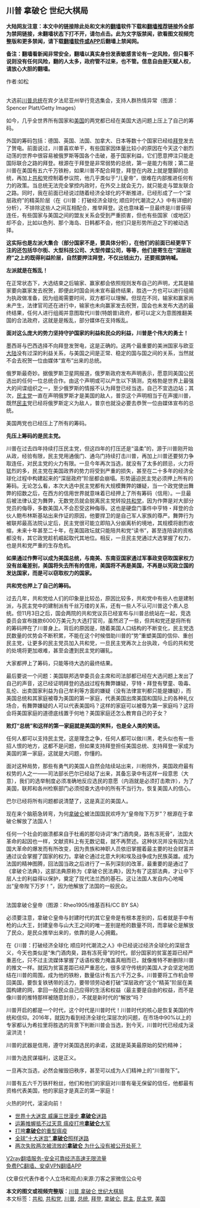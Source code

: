  <h2>川普 拿破仑 世纪大棋局</h2> <p class="notice"><b>大陆网友注意：本文中的链接除此处和文末的<a href="https://github.com/bannedbook/fanqiang" >翻墙</a>软件下载和<a href="https://github.com/killgcd/justmysocks/blob/master/README.md">翻墙推荐</a>链接外全部为禁网链接，未翻墙状态下打不开，请勿点击。此为文字版禁闻，欲看图文视频完整版和更多禁闻，请下载<a href="https://github.com/bannedbook/fanqiang">翻墙软件或APP</a>后翻墙上禁闻网。</p><p>备注：翻墙看新闻非常安全，翻墙以真实身份发表敏感言论有一定风险，但只看不说则没有任何风险，翻的人太多，政府管不过来，也不管。信息自由是天赋人权，请放心大胆的翻墙。</b></p>  <div class="entry"> <p>作者:如松</p> <p><br /> 大选前<a href="https://www.bannedbook.org/bnews/tag/%e5%b7%9d%e6%99%ae/" class="st_tag internal_tag" rel="tag" title="标签 川普 下的日志">川普</a><a href="https://www.bannedbook.org/bnews/tag/%e6%80%bb%e7%bb%9f/" class="st_tag internal_tag" rel="tag" title="标签 总统 下的日志">总统</a>在宾夕法尼亚州举行竞选集会，支持人群热情异常（图源：Spencer Platt/Getty Images） </p> <p> 如今，几乎全世界所有国家和<a href="https://www.bannedbook.org/bnews/tag/%e7%be%8e%e5%9b%bd/" class="st_tag internal_tag" rel="tag" title="标签 美国 下的日志">美国</a>的两党都已经在美国大选问题上压上了自己的筹码。 </p> <p>外国的筹码包括：德国、英国、法国、加拿大、日本等数十个国家已经给<a href="https://www.bannedbook.org/bnews/tag/%e6%8b%9c%e7%99%bb/" class="st_tag internal_tag" rel="tag" title="标签 拜登 下的日志">拜登</a>发去了贺电。前面说过，川普喜欢单干，有些国家因体量比较小的原因在今天这个剧烈动荡的世界中很容易被俄罗斯等国各个击破，基于国家利益，它们愿意押注只能走国际联合之路的拜登。根源在于拜登是非常弱势的总统，第一是能力有限；第二是川普在美国有五六千万铁粉，如果川普不配合拜登，拜登在内政上就是蹩脚的总统，再加上<a href="https://www.bannedbook.org/bnews/tag/%E5%85%B1%E5%92%8C/" class="st_tag internal_tag" rel="tag" title="标签 共和 下的日志">共和</a>党控制着参议院，他几乎类似于“儿皇帝”，很难在内部推进任何有力的政策。当总统无法完全掌控内政时，在外交上就会无力，就只能走与盟友联合之路。同时，我在前面已经说过随着经济全球化的不断推进，已经形成了一个“深层政府”的精英阶层（在《川普：打破经济全球化 顺应时代潮流之人》中有详细的分析），不排除这些人之间互相配合，推举拜登。这也意味着一旦最终是川普获得连任，有些国家与美国之间的盟友关系会受到严重损害，但也有些国家（或地区）却不会，比如以色列、那个海岛、日韩都不会，他们只是形势所迫之下的被动选择。 </p> <p><strong>这实际也是左派大集合（部分国家不是，要具体分析），在他们的前面已经更早下注的还包括华尔街、大型科技公司、大型传媒公司，等等，他们是寄生在“深层政府”之上的既得利益阶层，自然要押注拜登，不仅出钱出力，还要摇旗呐喊。</strong> </p> <p><strong>左派就是在叛乱！</strong> </p> <p>在正常状态下，大选结束之后输家、赢家都会依照规则发布自己的声明，尤其是输家要向赢家发去祝贺，即便此时国会尚未宣布最终结果，胜选一方也可以进行组阁为执政做准备，因为组阁需要时间，双方都可以理解。但现在不同，输家和赢家尚未产生，法律官司还在进行中，输家也未向赢家发去祝贺，国会也未发布大选的最终结果，任何人进行组阁并意图取代川普(特朗普)政府，都可以定义为意图推翻美国的合法政府，这就是是叛乱，部分媒体在支持叛乱。 </p> <p><strong>面对这么庞大的势力坚持守护国家的利益和民众的利益，川普是个伟大的勇士！</strong> </p>  <p>墨西哥与巴西选择不向拜登发贺电，这是正确的。这两个最重要的美洲国家与欧亚<span class='wp_keywordlink_affiliate'><a href="https://www.bannedbook.org/" title="大陆" target="_blank">大陆</a></span>没有过深的利益关系，与美国之间是正常、稳定的国与国之间的关系，当然就不会去祝贺一位由媒体“宣布”出来的总统。 </p> <p>俄罗斯最奇妙。据俄罗斯卫星网报道，俄罗斯政府发布声明表示，愿意同美国公民选出的任何一位总统合作。由这个声明或可以产生以下猜测，克格勃是世界上最强大的间谍组织之一，至少俄罗斯的情报不认为拜登已经当选，自己不宜选边站；其次，<a href="https://www.bannedbook.org/bnews/tag/%e6%b0%91%e4%b8%bb%e5%85%9a/" class="st_tag internal_tag" rel="tag" title="标签 民主党 下的日志">民主党</a>一直在声明俄罗斯才是美国的敌人，普京这个声明相当于在声援川普，既然<a href="https://www.bannedbook.org/bnews/tag/%e6%b0%91%e4%b8%bb/" class="st_tag internal_tag" rel="tag" title="标签 民主 下的日志">民主</a>党已经将俄罗斯定义为敌人，普京也就没必要去恭贺一位由媒体宣布的总统。 </p> <p>美国两党也已经压上了所有的筹码。 </p> <p><strong>先压上筹码的是民主党。</strong> </p> <p>川普在过去四年持续打压民主党，但这四年的打压还是“温柔”的，源于川普刚开始从政，经验有限，民主党用通俄门、通乌门持续打击川普，再加上川普还要努力争取连任，对民主党的火力有限。一旦今年再次当选，就没有了太多的顾忌，火力将猛烈的多，民主党在美国政界的势力将受到严重的损失，甚至在二十多年的经济全球化过程中构建起来的“深层政府”阶层都会崩塌。形势逼迫民主党必须押上所有的筹码。无论怎么看，本次大选中民主党都有大规模舞弊的嫌疑，当一个政党使出舞弊的招数之后，在西方的信用世界就意味着已经押上了所有筹码（信用）。一旦最后被法律认定为舞弊，无数党员就会脱离民主党转投<a href="https://www.bannedbook.org/bnews/tag/%e5%85%b1%e5%92%8c%e5%85%9a/" class="st_tag internal_tag" rel="tag" title="标签 共和党 下的日志">共和党</a>，因为作弊是对大部分党员的侮辱，多数美国人不会忍受这种侮辱。这也是硬盘门事件中亨特・拜登的合伙人鲍布林斯基站出来作证的原因，他要捍卫的是自己军人家族的尊严。舞弊行为被联邦最高法院认定后，民主党很可能立即陷入分崩离析的境地，其规模将剧烈收缩，未来十年甚至二十年，在美国政坛就只能陪共和党“读书”，甚至连陪读的资格都没有，其它政党趁机崛起取代其地位。相反，一旦民主党通过大选掌握了权力，也是共和党严重的生存危机。 </p> <p><strong>如果通过作弊可以成为美国总统，与南美、东南亚国家通过军事政变窃取国家权力没有丝毫差别，美国将失去所有的信用，美国将不再是美国，不再是以宪政立国的发达国家，而是可以窃取权力的国家。</strong> </p> <p><strong>共和党也押上了自己的筹码。</strong> </p> <p>过去几年，共和党给人们的印象是比较怂，原因比较多，共和党中有些人也是建制派，与民主党中的建制派有千丝万缕的关系，还有一些人不认可川普这个素人总统。但11月3日之后，国会两院的共和党议员已经宣布与川普总统站在一起，竞选委员会宣布拨款6000万美元为大选打官司，虽然迟了一些，但共和党还是将所有的筹码押在了川普身上。背后的原因是，随着美国人口结构的不断变化，民主党选民数量的优势会不断积累，不能在这个时候借助川普的“势”重塑美国的信仰、重创民主党，让更多的民主党员加入共和党，一旦民主党再次上台执政，今后的共和党的处境将更加艰难，甚至会遭到民主党的碾轧。 </p>  <p>大家都押上了筹码，只能等待大选的最终结果。 </p> <p>最后要说一个问题：美国联邦选举委员会主席和司法部都已经在大选问题上发出了自己的声音，这已经证明拜登的选战过程有舞弊嫌疑，亨特・拜登有孽童、吸毒、乱伦、出卖国家利益为自己牟利等方面的嫌疑（没有法律宣判都只能是嫌疑），而美国总统和其家庭被尊为美国的第一家庭，代表美国出席美国和国际上的各种礼仪场合，有舞弊嫌疑的人可以代表美国吗？这样的家庭可以被尊为第一家庭吗？这将会将美国家庭的道德底线置于何地？美国家庭还怎么教育自己的子女？ </p> <p><strong>败灯“总统”和这样的第一家庭就是美国的笑料，也是全人类的笑话。</strong> </p> <p>任何人都可以支持民主党，这是理念之争，任何人都可以做川黑，老头似也有一些招人恨的地方，这都不是问题，但如果支持拜登担任美国总统、支持拜登一家成为美国的第一家庭，这就是大问题，你懂的。 </p> <p>面对这种局势，那些有勇气的美国人自然会陆续站出来，川粉除外，美国政府最有权势的人之一&mdash;&mdash;司法部长巴尔已经站了出来，其备忘录中有这样一段意思（大意），我们的选举制度必须准确地反应选民的意愿（内涵就是必须打击欺诈），为了美国，联邦和各州检察部门必须彻查大选中的所有不当行为，恢复美国人的信心。 </p> <p>巴尔已经将所有问题都说清楚了，这是真正的美国人。 </p> <p>现在来个脑筋急转弯，为何<a href="https://www.bannedbook.org/bnews/tag/%E6%8B%BF%E7%A0%B4%E4%BB%91/" class="st_tag internal_tag" rel="tag" title="标签 拿破仑 下的日志">拿破仑</a>被法国国民欢呼为“皇帝陛下万岁”？根源在于拿破仑解放了法国人！ </p> <p>任何一个社会的崩溃都来自于杜甫的那句诗词“朱门酒肉臭，路有冻死骨”，法国大革命的起因也一样，文献资料上有无数记载，就不再赘述。这种状况并没有因为法国大革命的爆发而有所改变，因为贵族和神职人员依旧掌握着最主要的社会财富并通过议会掌握了国家的权力。拿破仑通过北意大利和埃及战争成为民族英雄。成为法国的精神图腾，回法国当政之后进行了一系列深刻的改革，最重要的是通过了《拿破仑法典》，这部法典原称为《拿破仑民法典》，因为有了这部法典，才让中下层人士的利益得以保护，奠定了现代法兰西的基石。这让法国人发自内心地喊出“皇帝陛下万岁！”，因为他解放了法国的一般民众。 </p>  <p><br /> 法国拿破仑皇帝（图源：Rheo1905/维基百科/CC BY SA） </p> <p>必须要注意，拿破仑皇帝与封建时代的其它皇帝是有根本差别的，后者就是手中有枪的山大王，封建皇帝与山大王之间的唯一差别是枪的数量不同，而拿破仑是解放了民众，是民众推举出来的，依靠的是人心拥戴。 </p> <p>在《川普：打破经济全球化 顺应时代潮流之人》中已经说过经济全球化的深层含义，今天也类似是“朱门酒肉臭，路有冻死骨”的时代，部分国家的贫富差距已经严重恶化，只不过主流媒体掌握了话语权极力掩盖真相而已，就像推特不断删除川普的推文一样。就因为贫富差距已经严重恶化，很多坚守传统的美国人才会坚定地团结在川普的周围，成为他的铁粉，数量估计有五六千万之多。川普要将工作机会带回美国，要恢复铁锈带的活力，要带领劳动者打破“深层政府”这个“精英”阶层在美国构建的网，拿回一般民众自己应得的生活和权益（最主要是自由的权益，而不是像川普的推特那样被随意封杀），不就是新时代的“解放”吗？ </p> <p>川普开启的都是一个时代，这个时代是川普时代！川普时代的核心是恢复美国的传统和信仰。2016年，就因为看到经济全球化深层次的问题，在市场中90%以上的专家都认为希拉里将胜选的背景下判断川普会当选，到今天，川普时代已经成为滚滚洪流！ </p> <p>川普的武器是信用，遵守对美国选民的承诺，这就是英美最原始的契约精神； </p> <p>川普为选民谋福利，这是正义。 </p> <p>一旦再次当选，必然会摧毁旧秩序，甚至可以成为人们精神上的“川普陛下”。 </p> <p>川普有五六千万铁杆粉丝，他们和他们的家庭对川普有毫无保留的信任，他都最有资格代表美国，他的家庭才是真正的第一家庭！ </p>  <p>火热的时代，滚滚向前！ </p> <ul class='op-related-articles' title='相关阅读'> <li><a href='https://www.bannedbook.org/bnews/comments/20200529/1336155.html' target='_blank'>世界十大迷宫 威廉三世漫步 <b>拿破仑</b>迷路</a></li> <li><a href='https://www.bannedbook.org/bnews/lifebaike/20200423/1317687.html' target='_blank'>运筹帷幄抵不过天意 瘟疫打垮<b>拿破仑</b>大军</a></li> <li><a href='https://www.bannedbook.org/bnews/lishi/20200420/1315731.html' target='_blank'>打垮<b>拿破仑</b>的重型瘟疫</a></li> <li><a href='https://www.bannedbook.org/bnews/funmedia/20200407/1308186.html' target='_blank'>全球“十大迷宫” <b>拿破仑</b>照样迷路</a></li> <li><a href='https://www.bannedbook.org/bnews/funmedia/20200325/1299793.html' target='_blank'>两次失败两次被流放的<b>拿破仑</b> 为什么没有被公开处死？</a></li> </ul> <p class="texttj"> <a href="https://github.com/bannedbook/fanqiang/wiki/V2ray%E6%9C%BA%E5%9C%BA" target="_blank">V2ray翻墙服务-安全可靠经济高速无限流量</a><br/> <a href="https://github.com/bannedbook/fanqiang/wiki/%E7%A6%81%E9%97%BB%E7%BD%91%E5%AE%89%E5%8D%93%E7%BF%BB%E5%A2%99%E6%96%B0%E9%97%BBAPP" target="_blank">免费PC翻墙、安卓VPN翻墙APP</a></p><p> (文章仅代表作者个人立场和观点)来源:刀客之家微信公众号</p><a name='sharetosocial'></a>       <div><b>本文的图文或视频完整版</b>：<a href='https://www.bannedbook.org/bnews/comments/20201118/1432748.html'>川普 拿破仑 世纪大棋局</a></div>  </div><!--END ENTRY--> <div class="postfooter"> <div>本文标签：<a href="https://www.bannedbook.org/bnews/tag/%E5%85%B1%E5%92%8C/" rel="tag">共和</a>, <a href="https://www.bannedbook.org/bnews/tag/%e5%85%b1%e5%92%8c%e5%85%9a/" rel="tag">共和党</a>, <a href="https://www.bannedbook.org/bnews/tag/%e5%b7%9d%e6%99%ae/" rel="tag">川普</a>, <a href="https://www.bannedbook.org/bnews/tag/%e6%80%bb%e7%bb%9f/" rel="tag">总统</a>, <a href="https://www.bannedbook.org/bnews/tag/%e6%8b%9c%e7%99%bb/" rel="tag">拜登</a>, <a href="https://www.bannedbook.org/bnews/tag/%E6%8B%BF%E7%A0%B4%E4%BB%91/" rel="tag">拿破仑</a>, <a href="https://www.bannedbook.org/bnews/tag/%e6%b0%91%e4%b8%bb/" rel="tag">民主</a>, <a href="https://www.bannedbook.org/bnews/tag/%e6%b0%91%e4%b8%bb%e5%85%9a/" rel="tag">民主党</a>, <a href="https://www.bannedbook.org/bnews/tag/%e7%be%8e%e5%9b%bd/" rel="tag">美国</a></div>  </div><!--END POSTFOOTER--> 